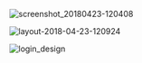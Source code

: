 ![screenshot_20180423-120408](https://user-images.githubusercontent.com/10562584/39110435-be8515d2-46ee-11e8-9c5d-c07b6d32105f.png)

![layout-2018-04-23-120924](https://user-images.githubusercontent.com/10562584/39110591-5a8fbfd6-46ef-11e8-81e2-c8107d07b329.png)

![login_design](https://user-images.githubusercontent.com/10562584/41346565-75ff2696-6f24-11e8-81d4-701b2878e275.png)

